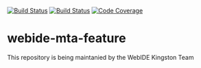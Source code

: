 [![Build Status](https://jaas.wdf.sap.corp:50424/buildStatus/icon?job=Webide_MTA_CI_deploy_snapshot_for_neo/master)](https://jaas.wdf.sap.corp:50424/job/Webide_MTA_CI_deploy_snapshot_for_neo/job/master/)  [![Build Status](https://travis-ci.mo.sap.corp/DevX/webide-mta-feature.svg?token=EPxGYz3xdBzSrFUtLdMD&branch=master)](https://travis-ci.mo.sap.corp/DevX/webide-mta-feature) [![Code Coverage](https://sonarci.mo.sap.corp:8443/sonar/api/badges/measure?key=webide-mta-feature&metric=coverage)](http://sonarci.mo.sap.corp:8080/sonar/dashboard?id=webide-mta-feature)

# webide-mta-feature

This repository is being maintanied by the WebIDE Kingston Team
